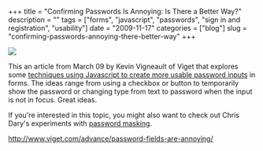 +++
title = "Confirming Passwords Is Annoying: Is There a Better Way?"
description = ""
tags = ["forms", "javascript", "passwords", "sign in and registration", "usability"]
date = "2009-11-17"
categories = ["blog"]
slug = "confirming-passwords-annoying-there-better-way"
+++



  <div class="notebook-screenshot"><a href="http://www.viget.com/advance/password-fields-are-annoying/"><img src="//konigi.com/media/bluga/wt4b02bd5209f8f_large.jpg"/></a></div><p>This an article from March 09 by Kevin Vigneault of Viget that explores some <a href="http://www.viget.com/advance/password-fields-are-annoying/">techniques using Javascript to create more usable password inputs</a> in forms. The ideas range from using a checkbox or button to temporarily show the password or changing type from text to password when the input is not in focus. Great ideas.</p>

<p>If you're interested in this topic, you might also want to check out Chris Dary's experiments with <a href="experiments-password-masking.html">password masking</a>.</p>

    
  <a href="http://www.viget.com/advance/password-fields-are-annoying/">http://www.viget.com/advance/password-fields-are-annoying/</a>
